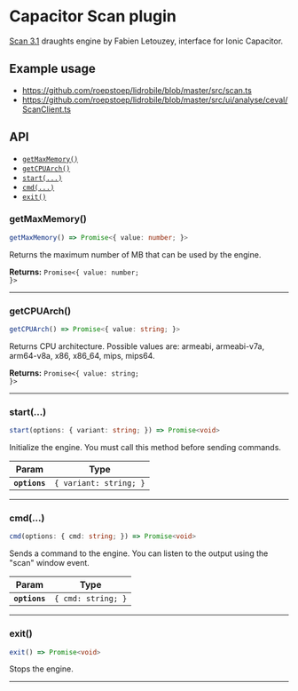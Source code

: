 # Capacitor Scan plugin

[Scan 3.1](https://github.com/rhalbersma/scan) draughts engine by Fabien Letouzey,
interface for Ionic Capacitor.

## Example usage

- https://github.com/roepstoep/lidrobile/blob/master/src/scan.ts
- https://github.com/roepstoep/lidrobile/blob/master/src/ui/analyse/ceval/ScanClient.ts

## API

<docgen-index>

* [`getMaxMemory()`](#getmaxmemory)
* [`getCPUArch()`](#getcpuarch)
* [`start(...)`](#start)
* [`cmd(...)`](#cmd)
* [`exit()`](#exit)

</docgen-index>

<docgen-api>
<!--Update the source file JSDoc comments and rerun docgen to update the docs below-->

### getMaxMemory()

```typescript
getMaxMemory() => Promise<{ value: number; }>
```

Returns the maximum number of MB that can be used by the engine.

**Returns:** <code>Promise&lt;{ value: number; }&gt;</code>

--------------------


### getCPUArch()

```typescript
getCPUArch() => Promise<{ value: string; }>
```

Returns CPU architecture.
Possible values are: armeabi, armeabi-v7a, arm64-v8a, x86, x86_64, mips, mips64.

**Returns:** <code>Promise&lt;{ value: string; }&gt;</code>

--------------------


### start(...)

```typescript
start(options: { variant: string; }) => Promise<void>
```

Initialize the engine. You must call this method before sending commands.

| Param         | Type                              |
| ------------- | --------------------------------- |
| **`options`** | <code>{ variant: string; }</code> |

--------------------


### cmd(...)

```typescript
cmd(options: { cmd: string; }) => Promise<void>
```

Sends a command to the engine. You can listen to the output using the
"scan" window event.

| Param         | Type                          |
| ------------- | ----------------------------- |
| **`options`** | <code>{ cmd: string; }</code> |

--------------------


### exit()

```typescript
exit() => Promise<void>
```

Stops the engine.

--------------------

</docgen-api>
